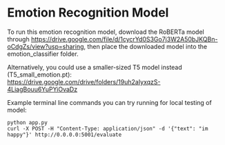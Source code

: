 # Emotion Recognition Model

To run this emotion recognition model, download the RoBERTa model through https://drive.google.com/file/d/1cycrYd0S3Go7j3W2A50bJKQBn-oCdgZs/view?usp=sharing, then place the downloaded model into the emotion_classifier folder.

Alternatively, you could use a smaller-sized T5 model instead (T5_small_emotion.pt): https://drive.google.com/drive/folders/19uh2aIyxqzS-4LiagBouu6YuPYiOvaDz

Example terminal line commands you can try running for local testing of model:
```
python app.py
curl -X POST -H "Content-Type: application/json" -d '{"text": "im happy"}' http://0.0.0.0:5001/evaluate
```
